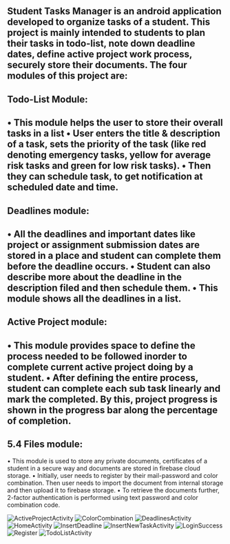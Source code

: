Student Tasks Manager is an android application developed to organize tasks of a student. This project is mainly intended to students to plan their tasks in todo-list,
note down deadline dates, define active project work process, securely store their documents.
The four modules of this project are: 
-----------------
Todo-List Module:
-----------------
• This module helps the user to store their overall tasks in a list 
• User enters the title & description of a task, sets the priority of the task (like red denoting emergency tasks, yellow for average risk tasks and green for low
risk tasks). 
• Then they can schedule task, to get notification at scheduled date and time. 
---------------------
Deadlines module:
---------------------
• All the deadlines and important dates like project or assignment submission dates are 
stored in a place and student can complete them before the deadline occurs. 
• Student can also describe more about the deadline in the description filed and then 
schedule them. 
• This module shows all the deadlines in a list.
-----------------------
Active Project module:
-----------------------
• This module provides space to define the process needed to be followed inorder to 
complete current active project doing by a student. 
• After defining the entire process, student can complete each sub task linearly and mark the completed. By this, project progress is shown in the progress bar along the 
percentage of completion. 
-----------------
5.4 Files module:
-----------------
• This module is used to store any private documents, certificates of a student in a secure way and documents are stored in firebase cloud storage.
• Initially, user needs to register by their mail-password and color combination. Then user needs to import the document from internal storage and then upload it to
firebase storage. 
• To retrieve the documents further, 2-factor authentication is performed using text password and color combination code.

![ActiveProjectActivity](https://user-images.githubusercontent.com/71253181/199303840-9ebbdc3e-9c56-43a6-927c-9f4fddee80ff.jpg)
![ColorCombination](https://user-images.githubusercontent.com/71253181/199303876-0fc6061a-7469-48cb-abba-5e4da3b4bebd.jpg)
![DeadlinesActivity](https://user-images.githubusercontent.com/71253181/199303892-94586d63-7df1-465d-975f-1b9cbc49a070.jpg)
![HomeActivity](https://user-images.githubusercontent.com/71253181/199303915-deb2e3df-9598-41f7-b427-d3826cb19158.jpg)
![InsertDeadline](https://user-images.githubusercontent.com/71253181/199303938-38ec2fad-0d40-4588-baf6-e82a2a869b42.jpg)
![InsertNewTaskActivity](https://user-images.githubusercontent.com/71253181/199303950-fa0964c8-5b31-4af7-ab3f-93e182ad5e35.jpg)
![LoginSuccess](https://user-images.githubusercontent.com/71253181/199303973-0ab5b8b0-1f91-4e6a-9e5c-c50e4d0ef592.jpg)
![Register](https://user-images.githubusercontent.com/71253181/199303990-b48b5be4-5387-4dbd-b0a1-b0ef7e29d469.jpg)
![TodoListActivity](https://user-images.githubusercontent.com/71253181/199304033-cf8d9af0-7852-4dff-bf80-3bf128824bc0.jpg)
